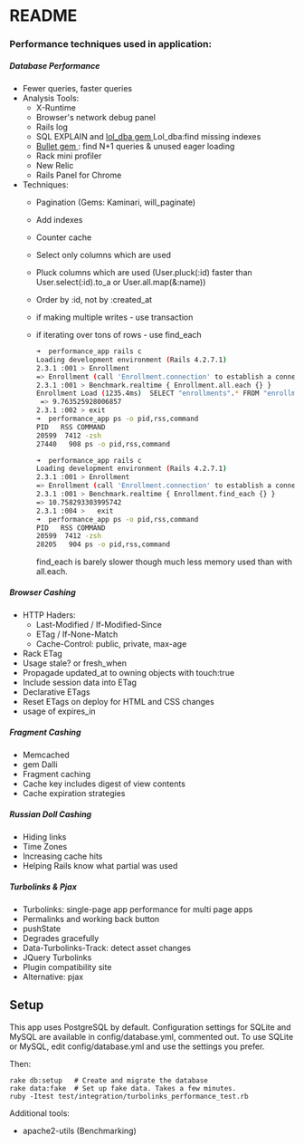 README
======

### Performance techniques used in application:
##### Database Performance
  - Fewer queries, faster queries
  - Analysis Tools:
    - X-Runtime
    - Browser's network debug panel
    - Rails log
    - SQL EXPLAIN and [ lol_dba gem ](https://github.com/plentz/lol_dba) Lol_dba:find missing indexes
    - [ Bullet gem ](https://github.com/flyerhzm/bullet): find N+1 queries & unused eager loading
    - Rack mini profiler
    - New Relic
    - Rails Panel for Chrome
  - Techniques:
    - Pagination (Gems: Kaminari, will_paginate)
    - Add indexes
    - Counter cache
    - Select only columns which are used 
    - Pluck columns which are used (User.pluck(:id) faster than User.select(:id).to_a or User.all.map(&:name))
    - Order by :id, not by :created_at
    - if making multiple writes - use transaction
    - if iterating over tons of rows - use find_each
      ```bash
      ➜  performance_app rails c
      Loading development environment (Rails 4.2.7.1)
      2.3.1 :001 > Enrollment
      => Enrollment (call 'Enrollment.connection' to establish a connection)
      2.3.1 :001 > Benchmark.realtime { Enrollment.all.each {} }
      Enrollment Load (1235.4ms)  SELECT "enrollments".* FROM "enrollments"
       => 9.763525928006857
      2.3.1 :002 > exit
      ➜  performance_app ps -o pid,rss,command 
      PID   RSS COMMAND
      20599  7412 -zsh
      27440   908 ps -o pid,rss,command  
      ```
      
      ```bash
      ➜  performance_app rails c
      Loading development environment (Rails 4.2.7.1)
      2.3.1 :001 > Enrollment
      => Enrollment (call 'Enrollment.connection' to establish a connection)
      2.3.1 :001 > Benchmark.realtime { Enrollment.find_each {} }
      => 10.758293303995742
      2.3.1 :004 >   exit
      ➜  performance_app ps -o pid,rss,command                       
      PID   RSS COMMAND
      20599  7412 -zsh
      28205   904 ps -o pid,rss,command       
      ```
      find_each is barely slower though much less memory used than with all.each.
##### Browser Cashing
   - HTTP Haders:
     - Last-Modified / If-Modified-Since
     - ETag / If-None-Match
     - Cache-Control: public, private, max-age
   - Rack ETag
   - Usage stale? or fresh_when
   - Propagade updated_at to owning objects with touch:true
   - Include session data into ETag
   - Declarative ETags
   - Reset ETags on deploy for HTML and CSS changes
   - usage of expires_in  
##### Fragment Cashing
   - Memcached
   - gem Dalli
   - Fragment caching
   - Cache key includes digest of view contents
   - Cache expiration strategies
##### Russian Doll Cashing
   - Hiding links
   - Time Zones
   - Increasing cache hits
   - Helping Rails know what partial was used
##### Turbolinks & Pjax
   - Turbolinks: single-page app performance for multi page apps
   - Permalinks and working back button
   - pushState
   - Degrades gracefully
   - Data-Turbolinks-Track: detect asset changes
   - JQuery Turbolinks
   - Plugin compatibility site
   - Alternative: pjax
   
Setup
-----

This app uses PostgreSQL by default. Configuration settings for SQLite
and MySQL are available in config/database.yml, commented out.
To use SQLite or MySQL, edit config/database.yml and use the settings
you prefer.

Then:

    rake db:setup   # Create and migrate the database
    rake data:fake  # Set up fake data. Takes a few minutes.
    ruby -Itest test/integration/turbolinks_performance_test.rb

Additional tools:
- apache2-utils (Benchmarking)